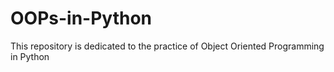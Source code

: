# OOPs-in-Python
This repository is dedicated to the practice of Object Oriented  Programming in Python
